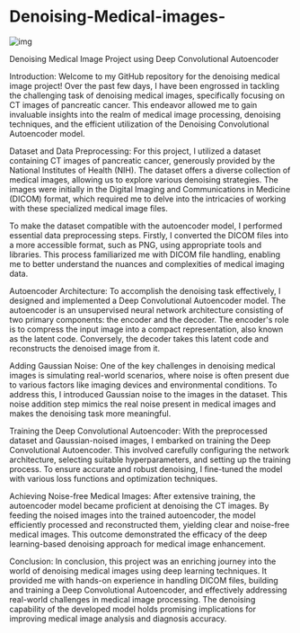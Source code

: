 # Denoising-Medical-images-

![img](https://github.com/dharmikrathod/Denoising-Medical-images-/assets/61191019/6abce1a7-b66f-4120-a6dd-90bc4831c9d2)

Denoising Medical Image Project using Deep Convolutional Autoencoder

Introduction:
Welcome to my GitHub repository for the denoising medical image project! Over the past few days, I have been engrossed in tackling the challenging task of denoising medical images, specifically focusing on CT images of pancreatic cancer. This endeavor allowed me to gain invaluable insights into the realm of medical image processing, denoising techniques, and the efficient utilization of the Denoising Convolutional Autoencoder model.

Dataset and Data Preprocessing:
For this project, I utilized a dataset containing CT images of pancreatic cancer, generously provided by the National Institutes of Health (NIH). The dataset offers a diverse collection of medical images, allowing us to explore various denoising strategies. The images were initially in the Digital Imaging and Communications in Medicine (DICOM) format, which required me to delve into the intricacies of working with these specialized medical image files.

To make the dataset compatible with the autoencoder model, I performed essential data preprocessing steps. Firstly, I converted the DICOM files into a more accessible format, such as PNG, using appropriate tools and libraries. This process familiarized me with DICOM file handling, enabling me to better understand the nuances and complexities of medical imaging data.

Autoencoder Architecture:
To accomplish the denoising task effectively, I designed and implemented a Deep Convolutional Autoencoder model. The autoencoder is an unsupervised neural network architecture consisting of two primary components: the encoder and the decoder. The encoder's role is to compress the input image into a compact representation, also known as the latent code. Conversely, the decoder takes this latent code and reconstructs the denoised image from it.

Adding Gaussian Noise:
One of the key challenges in denoising medical images is simulating real-world scenarios, where noise is often present due to various factors like imaging devices and environmental conditions. To address this, I introduced Gaussian noise to the images in the dataset. This noise addition step mimics the real noise present in medical images and makes the denoising task more meaningful.

Training the Deep Convolutional Autoencoder:
With the preprocessed dataset and Gaussian-noised images, I embarked on training the Deep Convolutional Autoencoder. This involved carefully configuring the network architecture, selecting suitable hyperparameters, and setting up the training process. To ensure accurate and robust denoising, I fine-tuned the model with various loss functions and optimization techniques.

Achieving Noise-free Medical Images:
After extensive training, the autoencoder model became proficient at denoising the CT images. By feeding the noised images into the trained autoencoder, the model efficiently processed and reconstructed them, yielding clear and noise-free medical images. This outcome demonstrated the efficacy of the deep learning-based denoising approach for medical image enhancement.

Conclusion:
In conclusion, this project was an enriching journey into the world of denoising medical images using deep learning techniques. It provided me with hands-on experience in handling DICOM files, building and training a Deep Convolutional Autoencoder, and effectively addressing real-world challenges in medical image processing. The denoising capability of the developed model holds promising implications for improving medical image analysis and diagnosis accuracy.

